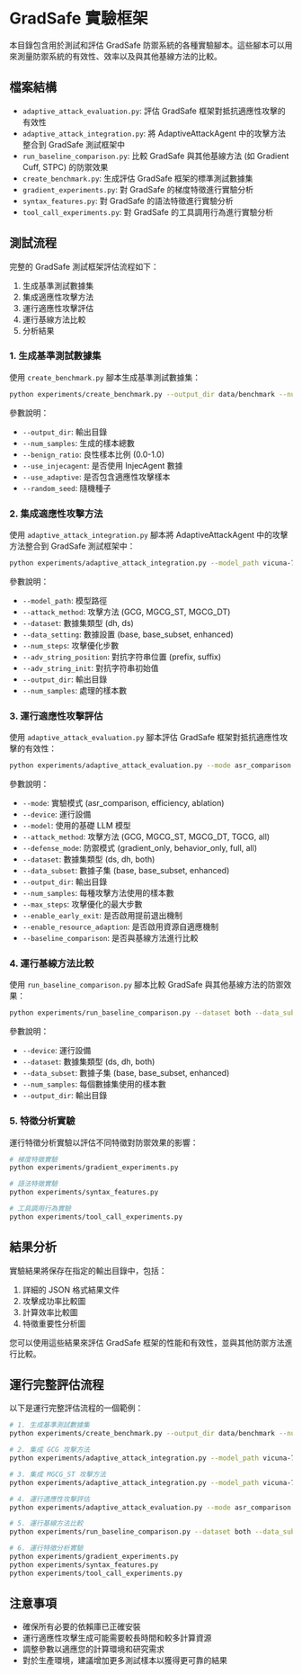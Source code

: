 # GradSafe 實驗框架

本目錄包含用於測試和評估 GradSafe 防禦系統的各種實驗腳本。這些腳本可以用來測量防禦系統的有效性、效率以及與其他基線方法的比較。

## 檔案結構

- `adaptive_attack_evaluation.py`: 評估 GradSafe 框架對抵抗適應性攻擊的有效性
- `adaptive_attack_integration.py`: 將 AdaptiveAttackAgent 中的攻擊方法整合到 GradSafe 測試框架中
- `run_baseline_comparison.py`: 比較 GradSafe 與其他基線方法 (如 Gradient Cuff, STPC) 的防禦效果
- `create_benchmark.py`: 生成評估 GradSafe 框架的標準測試數據集
- `gradient_experiments.py`: 對 GradSafe 的梯度特徵進行實驗分析
- `syntax_features.py`: 對 GradSafe 的語法特徵進行實驗分析
- `tool_call_experiments.py`: 對 GradSafe 的工具調用行為進行實驗分析

## 測試流程

完整的 GradSafe 測試框架評估流程如下：

1. 生成基準測試數據集
2. 集成適應性攻擊方法
3. 運行適應性攻擊評估
4. 運行基線方法比較
5. 分析結果

### 1. 生成基準測試數據集

使用 `create_benchmark.py` 腳本生成基準測試數據集：

```bash
python experiments/create_benchmark.py --output_dir data/benchmark --num_samples 1000 --benign_ratio 0.6
```

參數說明：
- `--output_dir`: 輸出目錄
- `--num_samples`: 生成的樣本總數
- `--benign_ratio`: 良性樣本比例 (0.0-1.0)
- `--use_injecagent`: 是否使用 InjecAgent 數據
- `--use_adaptive`: 是否包含適應性攻擊樣本
- `--random_seed`: 隨機種子

### 2. 集成適應性攻擊方法

使用 `adaptive_attack_integration.py` 腳本將 AdaptiveAttackAgent 中的攻擊方法整合到 GradSafe 測試框架中：

```bash
python experiments/adaptive_attack_integration.py --model_path vicuna-7b-v1.5 --attack_method GCG --dataset dh --num_samples 10
```

參數說明：
- `--model_path`: 模型路徑
- `--attack_method`: 攻擊方法 (GCG, MGCG_ST, MGCG_DT)
- `--dataset`: 數據集類型 (dh, ds)
- `--data_setting`: 數據設置 (base, base_subset, enhanced)
- `--num_steps`: 攻擊優化步數
- `--adv_string_position`: 對抗字符串位置 (prefix, suffix)
- `--adv_string_init`: 對抗字符串初始值
- `--output_dir`: 輸出目錄
- `--num_samples`: 處理的樣本數

### 3. 運行適應性攻擊評估

使用 `adaptive_attack_evaluation.py` 腳本評估 GradSafe 框架對抵抗適應性攻擊的有效性：

```bash
python experiments/adaptive_attack_evaluation.py --mode asr_comparison --attack_method GCG --defense_mode all --dataset both
```

參數說明：
- `--mode`: 實驗模式 (asr_comparison, efficiency, ablation)
- `--device`: 運行設備
- `--model`: 使用的基礎 LLM 模型
- `--attack_method`: 攻擊方法 (GCG, MGCG_ST, MGCG_DT, TGCG, all)
- `--defense_mode`: 防禦模式 (gradient_only, behavior_only, full, all)
- `--dataset`: 數據集類型 (ds, dh, both)
- `--data_subset`: 數據子集 (base, base_subset, enhanced)
- `--output_dir`: 輸出目錄
- `--num_samples`: 每種攻擊方法使用的樣本數
- `--max_steps`: 攻擊優化的最大步數
- `--enable_early_exit`: 是否啟用提前退出機制
- `--enable_resource_adaption`: 是否啟用資源自適應機制
- `--baseline_comparison`: 是否與基線方法進行比較

### 4. 運行基線方法比較

使用 `run_baseline_comparison.py` 腳本比較 GradSafe 與其他基線方法的防禦效果：

```bash
python experiments/run_baseline_comparison.py --dataset both --data_subset base_subset --num_samples 100
```

參數說明：
- `--device`: 運行設備
- `--dataset`: 數據集類型 (ds, dh, both)
- `--data_subset`: 數據子集 (base, base_subset, enhanced)
- `--num_samples`: 每個數據集使用的樣本數
- `--output_dir`: 輸出目錄

### 5. 特徵分析實驗

運行特徵分析實驗以評估不同特徵對防禦效果的影響：

```bash
# 梯度特徵實驗
python experiments/gradient_experiments.py

# 語法特徵實驗
python experiments/syntax_features.py

# 工具調用行為實驗
python experiments/tool_call_experiments.py
```

## 結果分析

實驗結果將保存在指定的輸出目錄中，包括：

1. 詳細的 JSON 格式結果文件
2. 攻擊成功率比較圖
3. 計算效率比較圖
4. 特徵重要性分析圖

您可以使用這些結果來評估 GradSafe 框架的性能和有效性，並與其他防禦方法進行比較。

## 運行完整評估流程

以下是運行完整評估流程的一個範例：

```bash
# 1. 生成基準測試數據集
python experiments/create_benchmark.py --output_dir data/benchmark --num_samples 1000

# 2. 集成 GCG 攻擊方法
python experiments/adaptive_attack_integration.py --model_path vicuna-7b-v1.5 --attack_method GCG --dataset dh --num_samples 50

# 3. 集成 MGCG_ST 攻擊方法
python experiments/adaptive_attack_integration.py --model_path vicuna-7b-v1.5 --attack_method MGCG_ST --dataset dh --num_samples 50

# 4. 運行適應性攻擊評估
python experiments/adaptive_attack_evaluation.py --mode asr_comparison --attack_method all --defense_mode all --dataset both

# 5. 運行基線方法比較
python experiments/run_baseline_comparison.py --dataset both --data_subset base_subset --num_samples 100

# 6. 運行特徵分析實驗
python experiments/gradient_experiments.py
python experiments/syntax_features.py
python experiments/tool_call_experiments.py
```

## 注意事項

- 確保所有必要的依賴庫已正確安裝
- 運行適應性攻擊生成可能需要較長時間和較多計算資源
- 調整參數以適應您的計算環境和研究需求
- 對於生產環境，建議增加更多測試樣本以獲得更可靠的結果 